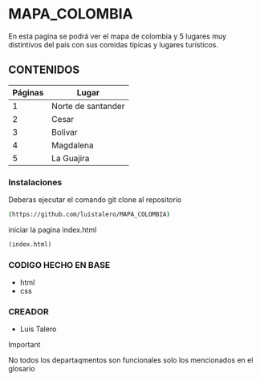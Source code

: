 # MAPA_COLOMBIA
En esta pagina se podrá ver el mapa de colombia y 5 lugares muy distintivos del país con sus comidas típicas y lugares turísticos.
## CONTENIDOS
|Páginas|Lugar|
|--|--|
| 1 | Norte de santander |
| 2 | Cesar |
| 3 | Bolivar |
| 4 | Magdalena |
| 5 | La Guajira |
### Instalaciones
Deberas ejecutar el comando git clone al repositorio
```bash
(https://github.com/luistalero/MAPA_COLOMBIA)
```
iniciar la pagina index.html
```html
(index.html)
```
### CODIGO HECHO EN BASE
- html
- css
### CREADOR
- Luis Talero
>[!IMPORTANT]
>No todos los departaqmentos son funcionales solo los mencionados en el glosario
